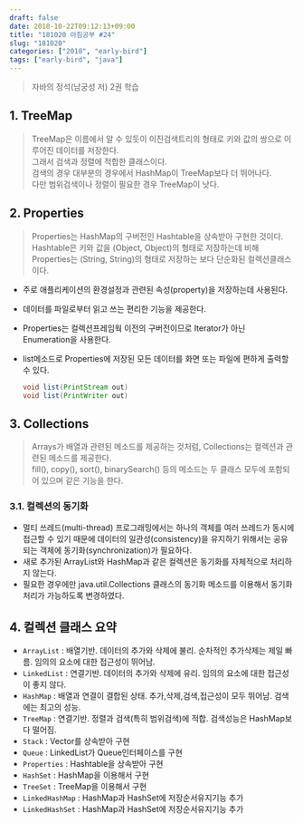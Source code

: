 ```yaml
---
draft: false
date: 2018-10-22T09:12:13+09:00
title: "181020 아침공부 #24"
slug: "181020"
categories: ["2018", "early-bird"]
tags: ["early-bird", "java"]
---
```


>자바의 정석(남궁성 저) 2권 학습  


## 1. TreeMap
>TreeMap은 이름에서 알 수 있듯이 이진검색트리의 형태로 키와 값의 쌍으로 이루어진 데이터를 저장한다.  
그래서 검색과 정렬에 적합한 클래스이다.  
검색의 경우 대부분의 경우에서 HashMap이 TreeMap보다 더 뛰어나다.  
다만 범위검색이나 정렬이 필요한 경우 TreeMap이 낫다.

## 2. Properties
>Properties는 HashMap의 구버전인 Hashtable을 상속받아 구현한 것이다.  
Hashtable은 키와 값을 (Object, Object)의 형태로 저장하는데 비해  
Properties는 (String, String)의 형태로 저장하는 보다 단순화된 컬렉션클래스이다.  

- 주로 애플리케이션의 환경설정과 관련된 속성(property)을 저장하는데 사용된다.  
- 데이터를 파일로부터 읽고 쓰는 편리한 기능을 제공한다.
- Properties는 컬렉션프레임웍 이전의 구버전이므로 Iterator가 아닌 Enumeration을 사용한다.  
- list메소드로 Properties에 저장된 모든 데이터를 화면 또는 파일에 편하게 출력할 수 있다.  

  ~~~java
  void list(PrintStream out)
  void list(PrintWriter out)
  ~~~
  
## 3. Collections
>Arrays가 배열과 관련된 메소드를 제공하는 것처럼, Collections는 컬렉션과 관련된 메소드를 제공한다.  
fill(), copy(), sort(), binarySearch() 등의 메소드는 두 클래스 모두에 포함되어 있으며 같은 기능을 한다.  
  
### 3.1. 컬렉션의 동기화
- 멀티 쓰레드(multi-thread) 프로그래밍에서는 하나의 객체를 여러 쓰레드가 동시에 접근할 수 있기 때문에 데이터의 일관성(consistency)을 유지하기 위해서는 공유되는 객체에 동기화(synchronization)가 필요하다.  
- 새로 추가된 ArrayList와 HashMap과 같은 컬렉션은 동기화를 자체적으로 처리하지 않는다.  
- 필요한 경우에만 java.util.Collections 클래스의 동기화 메소드를 이용해서 동기화처리가 가능하도록 변경하였다.
  
## 4. 컬렉션 클래스 요약

- `ArrayList` : 배열기반. 데이터의 추가와 삭제에 불리. 순차적인 추가삭제는 제일 빠름. 임의의 요소에 대한 접근성이 뛰어남.
- `LinkedList` : 연결기반. 데이터의 추가와 삭제에 유리. 임의의 요소에 대한 접근성이 좋지 않다.
- `HashMap` : 배열과 연결이 결합된 상태. 추가,삭제,검색,접근성이 모두 뛰어남. 검색에는 최고의 성능.
- `TreeMap` : 연결기반. 정렬과 검색(특히 범위검색)에 적합. 검색성능은 HashMap보다 떨어짐.
- `Stack` : Vector를 상속받아 구현
- `Queue` : LinkedList가 Queue인터페이스를 구현
- `Properties` : Hashtable을 상속받아 구현
- `HashSet` : HashMap을 이용해서 구현
- `TreeSet` : TreeMap을 이용해서 구현
- `LinkedHashMap` : HashMap과 HashSet에 저장순서유지기능 추가
- `LinkedHashSet` : HashMap과 HashSet에 저장순서유지기능 추가

